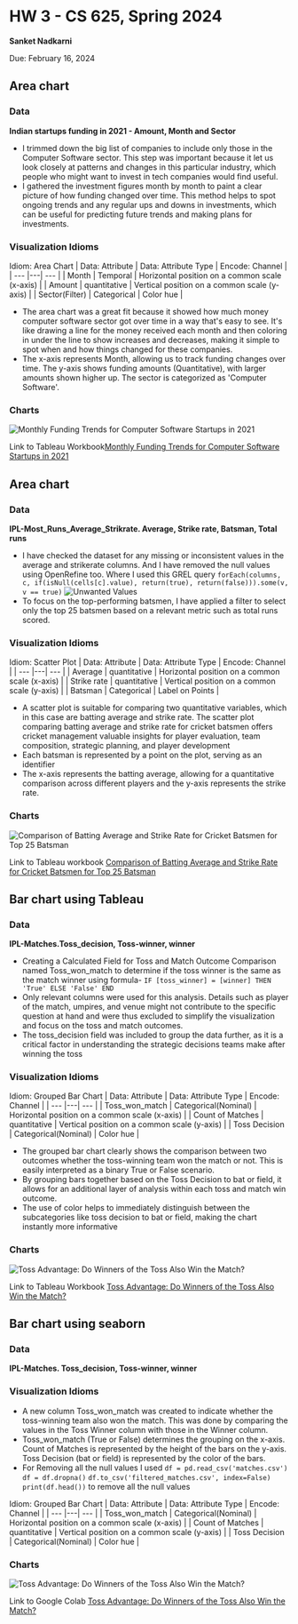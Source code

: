 # HW 3 - CS 625, Spring 2024

**Sanket Nadkarni**

Due: February 16, 2024

## Area chart

### Data

**Indian startups funding in 2021 - Amount, Month and Sector**

- I trimmed down the big list of companies to include only those in the Computer Software sector. This step was important because it let us look closely at patterns and changes in this particular industry, which people who might want to invest in tech companies would find useful.
- I gathered the investment figures month by month to paint a clear picture of how funding changed over time. This method helps to spot ongoing trends and any regular ups and downs in investments, which can be useful for predicting future trends and making plans for investments.

### Visualization Idioms

Idiom: Area Chart
| Data: Attribute | Data: Attribute Type | Encode: Channel |
| --- |---| --- |
| Month | Temporal | Horizontal position on a common scale (x-axis) |
| Amount | quantitative | Vertical position on a common scale (y-axis) |
| Sector(Filter) | Categorical | Color hue |

- The area chart was a great fit because it showed how much money computer software sector got over time in a way that's easy to see. It's like drawing a line for the money received each month and then coloring in under the line to show increases and decreases, making it simple to spot when and how things changed for these companies.
- The x-axis represents Month, allowing us to track funding changes over time.
  The y-axis shows funding amounts (Quantitative), with larger amounts shown higher up.
  The sector is categorized as 'Computer Software'.

### Charts

![Monthly Funding Trends for Computer Software Startups in 2021](/assests/images/monthly%20funding%20trends.png)

Link to Tableau Workbook[Monthly Funding Trends for Computer Software Startups in 2021](./assests/Tableau/Monthly%20Funding%20Trends%20for%20Computer%20Software%20Startups%20in%202021.twb)

## Area chart

### Data

**IPL-Most_Runs_Average_Strikrate. Average, Strike rate, Batsman, Total runs**

- I have checked the dataset for any missing or inconsistent values in the average and strikerate columns. And I have removed the null values using OpenRefine too. Where I used this GREL query
  `forEach(columns, c, if(isNull(cells[c].value), return(true), return(false))).some(v, v == true)`
  ![Unwanted Values](/assests/images/Averagecolumn.png)
- To focus on the top-performing batsmen, I have applied a filter to select only the top 25 batsmen based on a relevant metric such as total runs scored.

### Visualization Idioms

Idiom: Scatter Plot
| Data: Attribute | Data: Attribute Type | Encode: Channel |
| --- |---| --- |
| Average | quantitative | Horizontal position on a common scale (x-axis) |
| Strike rate | quantitative | Vertical position on a common scale (y-axis) |
| Batsman | Categorical | Label on Points |

- A scatter plot is suitable for comparing two quantitative variables, which in this case are batting average and strike rate. The scatter plot comparing batting average and strike rate for cricket batsmen offers cricket management valuable insights for player evaluation, team composition, strategic planning, and player development
- Each batsman is represented by a point on the plot, serving as an identifier
- The x-axis represents the batting average, allowing for a quantitative comparison across different players and the y-axis represents the strike rate.

### Charts

![Comparison of Batting Average and Strike Rate for Cricket Batsmen for Top 25 Batsman](/assests/images/Comparison%20of%20Batting%20Average%20and%20Strike%20Rate.png)

Link to Tableau workbook [Comparison of Batting Average and Strike Rate for Cricket Batsmen for Top 25 Batsman](./assests/Tableau/average%20and%20strikerate.twb)

## Bar chart using Tableau

### Data

**IPL-Matches.Toss_decision, Toss-winner, winner**

- Creating a Calculated Field for Toss and Match Outcome Comparison named Toss_won_match to determine if the toss winner is the same as the match winner using formula-
  `IF [toss_winner] = [winner] THEN 'True' ELSE 'False' END`
- Only relevant columns were used for this analysis. Details such as player of the match, umpires, and venue might not contribute to the specific question at hand and were thus excluded to simplify the visualization and focus on the toss and match outcomes.
- The toss_decision field was included to group the data further, as it is a critical factor in understanding the strategic decisions teams make after winning the toss

### Visualization Idioms

Idiom: Grouped Bar Chart
| Data: Attribute | Data: Attribute Type | Encode: Channel |
| --- |---| --- |
| Toss_won_match | Categorical(Nominal) | Horizontal position on a common scale (x-axis) |
| Count of Matches | quantitative | Vertical position on a common scale (y-axis) |
| Toss Decision | Categorical(Nominal) | Color hue |

- The grouped bar chart clearly shows the comparison between two outcomes whether the toss-winning team won the match or not. This is easily interpreted as a binary True or False scenario.
- By grouping bars together based on the Toss Decision to bat or field, it allows for an additional layer of analysis within each toss and match win outcome.
- The use of color helps to immediately distinguish between the subcategories like toss decision to bat or field, making the chart instantly more informative

### Charts

![Toss Advantage: Do Winners of the Toss Also Win the Match?](/assests/images/Toss%20Advantage%20Do%20Winners%20of%20the%20Toss%20Also%20Win%20the%20Match.png)

Link to Tableau Workbook [Toss Advantage: Do Winners of the Toss Also Win the Match?](./assests/Tableau/Toss%20Advantage.twb)

## Bar chart using seaborn

### Data

**IPL-Matches. Toss_decision, Toss-winner, winner**

### Visualization Idioms

- A new column Toss_won_match was created to indicate whether the toss-winning team also won the match. This was done by comparing the values in the Toss Winner column with those in the Winner column.
- Toss_won_match (True or False) determines the grouping on the x-axis.
  Count of Matches is represented by the height of the bars on the y-axis.
  Toss Decision (bat or field) is represented by the color of the bars.
- For Removing all the null values I used
  `df = pd.read_csv('matches.csv')`
  `df = df.dropna()`
  `df.to_csv('filtered_matches.csv', index=False)`
  `print(df.head())`
  to remove all the null values

Idiom: Grouped Bar Chart
| Data: Attribute | Data: Attribute Type | Encode: Channel |
| --- |---| --- |
| Toss_won_match | Categorical(Nominal) | Horizontal position on a common scale (x-axis) |
| Count of Matches | quantitative | Vertical position on a common scale (y-axis) |
| Toss Decision | Categorical(Nominal) | Color hue |

### Charts

![Toss Advantage: Do Winners of the Toss Also Win the Match?](/assests/images/Toss_Advantages_Seaborn.png)

Link to Google Colab [Toss Advantage: Do Winners of the Toss Also Win the Match?](https://colab.research.google.com/drive/183yEeEDDaRDKa1WnVrkC_aBWRV-ZdqMj?usp=sharing)

